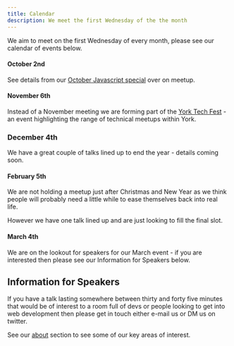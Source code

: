 ```yaml
---
title: Calendar
description: We meet the first Wednesday of the the month
---
```


We aim to meet on the first Wednesday of every month, please see our calendar of events below.

#### October 2nd

See details from our [October Javascript special](https://www.meetup.com/YorkDevelopers/events/265085707/) over on meetup.

#### November 6th

Instead of a November meeting we are forming part of the [York Tech Fest](https://yorktechfest.github.io/) - an event highlighting the range of technical meetups within York.

### December 4th

We have a great couple of talks lined up to end the year - details coming soon.

#### February 5th

We are not holding a meetup just after Christmas and New Year as we think people will probably need a little while to ease themselves back into real life.

However we have one talk lined up and are just looking to fill the final slot.

#### March 4th

We are on the lookout for speakers for our March event - if you are interested then please see our Information for Speakers below.


## Information for Speakers

If you have a talk lasting somewhere between thirty and forty five minutes that would be of interest to a room full of devs or people looking to get into web development then please get in touch either e-mail us or DM us on twitter.

See our [about](/about/) section to see some of our key areas of interest.
